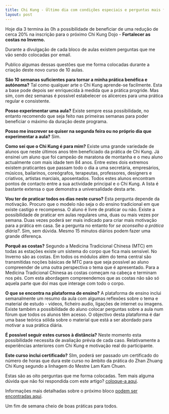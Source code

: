 ```yaml
---
title: Chi Kung - Último dia com condições especiais e perguntas mais frequentes
layout: post
---
```

Hoje dia 3 termina às 0h a possibilidade de beneficiar de uma redução de cerca 20% na inscrição para o próximo Chi Kung Dojo - **Fortalecer as costas no Inverno.**

Durante a divulgação de cada bloco de aulas existem perguntas que me vão sendo colocadas por email.

Publico algumas dessas questões que me forma colocadas durante a criação deste novo curso de 10 aulas. 

**São 10 semanas suficientes para tornar a minha prática benéfica e autónoma?**
Tal como qualquer arte o Chi Kung aprende-se facilmente. Esta a base pode depois ser enriquecida à medida que a prática progride. Mas sim, com dez semanas é possível estabelecer os alicerces para uma prática regular e consistente. 

**Posso experimentar uma aula?**
Existe sempre essa possibilidade, no entanto recomendo que seja feito nas primeiras semanas para poder beneficiar o máximo da duração deste programa.

**Posso me inscrever se quiser na segunda feira ou no próprio dia que experimentar a aula?**
Sim. 

**Como sei que o Chi Kung é para mim?**
Existe uma grande variedade de alunos que neste últimos anos têm beneficiado da prática de Chi Kung. Já ensinei um aluno que foi campeão de maratona de montanha e o meu aluno actualmente com mais idade tem 84 anos. Entre estes dois extremos existem praticantes que passam todo o dia a uma secretária, empresários, músicos, bailarinos, coreógrafos, terapeutas, professores, designers e criativos, artistas marciais, aposentados. Todos estes alunos encontram pontos de contacto entre a sua actividade principal e o Chi Kung. A lista é bastante extensa o que demonstra a universalidade desta arte.

**Vou ter de praticar todos os dias neste curso?**
Esta pergunta depende da motivação. Procuro que o modelo não seja o do ensino tradicional em que existe castigo e recompensa. O aluno é livre de praticar ou não. Existe a possibilidade de praticar em aulas regulares uma, duas ou mais vezes por semana. Duas vezes poderá ser mais indicado para criar mais motivação para a prática em casa. Se a pergunta no entanto for *se aconselho a prática diária?*. Sim, sem dúvida. Mesmo 15 minutos diários podem fazer uma grande diferença. 

**Porquê as costas?** 
Segundo a Medicina Tradicional Chinesa (MTC) em todas as estações existe um sistema do corpo que fica mais sensível. No Inverno são as costas. Em todos os módulos além do tema central são transmitidas noções básicas de MTC para que seja possível ao aluno compreender de uma outra perspectiva o tema que é apresentado. Para a Medicina Tradicional Chinesa as costas começam na cabeça e terminam nos pés. Com esta abordagem compreendemos que as costas não são só aquela parte que doí mas que interage com todo o corpo. 

**O que se encontra na plataforma de ensino?**
A plataforma de ensino inclui semanalmente um resumo da aula com algumas reflexões sobre o tema e material de estudo - vídeos, ficheiro audio, ligações de internet ou imagens. Existe também a possibilidade do aluno colocar perguntas sobre a aula num fórum que todos os alunos têm acesso. O objectivo desta plataforma é dar uma base teórica sólida sobre o material que está a ser abordado para motivar a sua prática diária. 

**É possível seguir estes cursos à distância?**
Neste momento esta possibilidade necessita de avaliação prévia de cada caso. Relativamente a experiências anteriores com Chi Kung e motivação real do participante. 

**Este curso inclui certificado?** SIm, poderá ser passado um certificado do número de horas que dura este curso no âmbito da prática do Zhan Zhuang Chi Kung segundo a linhagem do Mestre Lam Kam Chuen. 

Estas são as oito perguntas que me forma colocadas. Tem mais alguma dúvida que não foi respondida com este artigo? [coloque-a aqui](http://devagar.org/contato.html). 

Informações mais detalhadas sobre o próximo bloco [podem ser encontradas aqui](http://devagar.org/regulares.html). 

Um fim de semana cheio de boas práticas para todos.